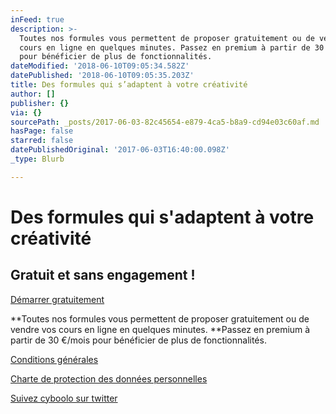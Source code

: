```yaml
---
inFeed: true
description: >-
  Toutes nos formules vous permettent de proposer gratuitement ou de vendre vos
  cours en ligne en quelques minutes. Passez en premium à partir de 30 €/mois
  pour bénéficier de plus de fonctionnalités.
dateModified: '2018-06-10T09:05:34.582Z'
datePublished: '2018-06-10T09:05:35.203Z'
title: Des formules qui s’adaptent à votre créativité
author: []
publisher: {}
via: {}
sourcePath: _posts/2017-06-03-82c45654-e879-4ca5-b8a9-cd94e03c60af.md
hasPage: false
starred: false
datePublishedOriginal: '2017-06-03T16:40:00.098Z'
_type: Blurb

---
```

# **Des formules qui s'adaptent à votre créativité**

## Gratuit et sans engagement !
[Démarrer gratuitement][0]

**Toutes nos formules vous permettent de proposer gratuitement ou de vendre vos cours en ligne en quelques minutes. **Passez en premium à partir de 30 €/mois pour bénéficier de plus de fonctionnalités.

[Conditions générales][1]

[Charte de protection des données personnelles][2]

[Suivez cyboolo sur twitter][3]

[0]: https://cyboolo.io/
[1]: https://cyboolo.io/conditions-generales
[2]: https://cyboolo.io/charte-de-protection-des-donnees-personnelles
[3]: https://twitter.com/cyboolo